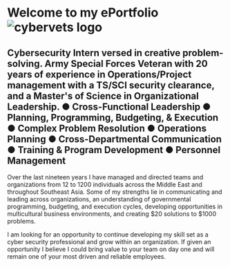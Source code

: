 # Welcome to my ePortfolio![cybervets logo](https://user-images.githubusercontent.com/106774935/172187739-d948ba49-4719-43e6-9ee8-510cb4e3c745.jpg)

## Cybersecurity Intern versed in creative problem-solving. Army Special Forces Veteran with 20 years of experience in Operations/Project management with a TS/SCI security clearance, and a Master's of Science in Organizational Leadership.                                                                ● Cross-Functional Leadership ● Planning, Programming, Budgeting, & Execution ● Complex Problem Resolution ● Operations Planning ● Cross-Departmental Communication                                                   ● Training & Program Development ● Personnel Management

Over the last nineteen years I have managed and directed teams and organizations from 12 to 1200 individuals across the Middle East and throughout Southeast Asia. Some of my strengths lie in communicating and leading across organizations, an understanding of governmental programming, budgeting, and execution cycles, developing opportunities in multicultural business environments, and creating $20 solutions to $1000 problems. 

I am looking for an opportunity to continue developing my skill set as a cyber security professional and grow within an organization. If given an opportunity I believe I could bring value to your team on day one and will remain one of your most driven and reliable employees.
